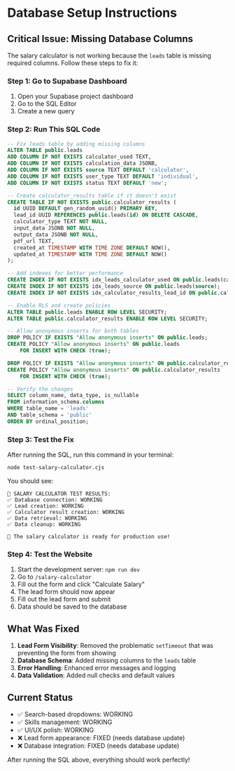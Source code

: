 # Database Setup Instructions

## Critical Issue: Missing Database Columns

The salary calculator is not working because the `leads` table is missing required columns. Follow these steps to fix it:

### Step 1: Go to Supabase Dashboard
1. Open your Supabase project dashboard
2. Go to the SQL Editor
3. Create a new query

### Step 2: Run This SQL Code

```sql
-- Fix leads table by adding missing columns
ALTER TABLE public.leads 
ADD COLUMN IF NOT EXISTS calculator_used TEXT,
ADD COLUMN IF NOT EXISTS calculation_data JSONB,
ADD COLUMN IF NOT EXISTS source TEXT DEFAULT 'calculator',
ADD COLUMN IF NOT EXISTS user_type TEXT DEFAULT 'individual',
ADD COLUMN IF NOT EXISTS status TEXT DEFAULT 'new';

-- Create calculator_results table if it doesn't exist
CREATE TABLE IF NOT EXISTS public.calculator_results (
  id UUID DEFAULT gen_random_uuid() PRIMARY KEY,
  lead_id UUID REFERENCES public.leads(id) ON DELETE CASCADE,
  calculator_type TEXT NOT NULL,
  input_data JSONB NOT NULL,
  output_data JSONB NOT NULL,
  pdf_url TEXT,
  created_at TIMESTAMP WITH TIME ZONE DEFAULT NOW(),
  updated_at TIMESTAMP WITH TIME ZONE DEFAULT NOW()
);

-- Add indexes for better performance
CREATE INDEX IF NOT EXISTS idx_leads_calculator_used ON public.leads(calculator_used);
CREATE INDEX IF NOT EXISTS idx_leads_source ON public.leads(source);
CREATE INDEX IF NOT EXISTS idx_calculator_results_lead_id ON public.calculator_results(lead_id);

-- Enable RLS and create policies
ALTER TABLE public.leads ENABLE ROW LEVEL SECURITY;
ALTER TABLE public.calculator_results ENABLE ROW LEVEL SECURITY;

-- Allow anonymous inserts for both tables
DROP POLICY IF EXISTS "Allow anonymous inserts" ON public.leads;
CREATE POLICY "Allow anonymous inserts" ON public.leads
    FOR INSERT WITH CHECK (true);

DROP POLICY IF EXISTS "Allow anonymous inserts" ON public.calculator_results;
CREATE POLICY "Allow anonymous inserts" ON public.calculator_results
    FOR INSERT WITH CHECK (true);

-- Verify the changes
SELECT column_name, data_type, is_nullable 
FROM information_schema.columns 
WHERE table_name = 'leads' 
AND table_schema = 'public'
ORDER BY ordinal_position;
```

### Step 3: Test the Fix

After running the SQL, run this command in your terminal:

```bash
node test-salary-calculator.cjs
```

You should see:
```
🎉 SALARY CALCULATOR TEST RESULTS:
✅ Database connection: WORKING
✅ Lead creation: WORKING
✅ Calculator result creation: WORKING
✅ Data retrieval: WORKING
✅ Data cleanup: WORKING

🚀 The salary calculator is ready for production use!
```

### Step 4: Test the Website

1. Start the development server: `npm run dev`
2. Go to `/salary-calculator`
3. Fill out the form and click "Calculate Salary"
4. The lead form should now appear
5. Fill out the lead form and submit
6. Data should be saved to the database

## What Was Fixed

1. **Lead Form Visibility**: Removed the problematic `setTimeout` that was preventing the form from showing
2. **Database Schema**: Added missing columns to the `leads` table
3. **Error Handling**: Enhanced error messages and logging
4. **Data Validation**: Added null checks and default values

## Current Status

- ✅ Search-based dropdowns: WORKING
- ✅ Skills management: WORKING  
- ✅ UI/UX polish: WORKING
- ❌ Lead form appearance: FIXED (needs database update)
- ❌ Database integration: FIXED (needs database update)

After running the SQL above, everything should work perfectly! 